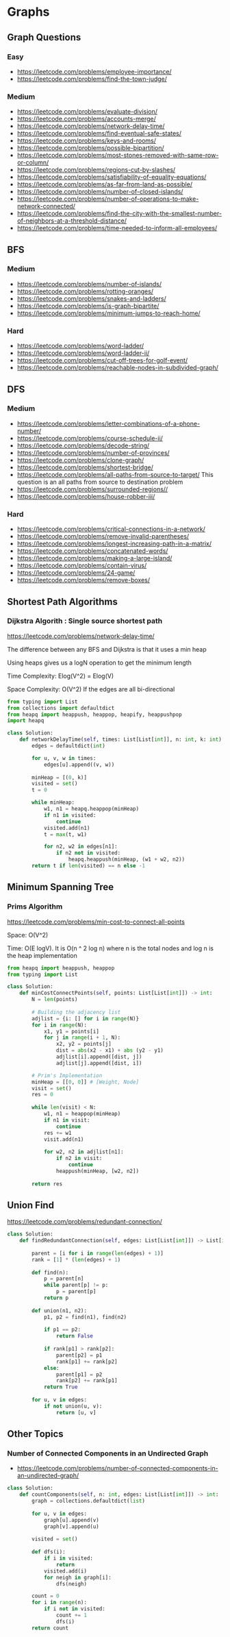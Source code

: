 # Graphs

## Graph Questions

### Easy

- <https://leetcode.com/problems/employee-importance/>
- <https://leetcode.com/problems/find-the-town-judge/>

### Medium

- <https://leetcode.com/problems/evaluate-division/>
- <https://leetcode.com/problems/accounts-merge/>
- <https://leetcode.com/problems/network-delay-time/>
- <https://leetcode.com/problems/find-eventual-safe-states/>
- <https://leetcode.com/problems/keys-and-rooms/>
- <https://leetcode.com/problems/possible-bipartition/>
- <https://leetcode.com/problems/most-stones-removed-with-same-row-or-column/>
- <https://leetcode.com/problems/regions-cut-by-slashes/>
- <https://leetcode.com/problems/satisfiability-of-equality-equations/>
- <https://leetcode.com/problems/as-far-from-land-as-possible/>
- <https://leetcode.com/problems/number-of-closed-islands/>
- <https://leetcode.com/problems/number-of-operations-to-make-network-connected/>
- <https://leetcode.com/problems/find-the-city-with-the-smallest-number-of-neighbors-at-a-threshold-distance/>
- <https://leetcode.com/problems/time-needed-to-inform-all-employees/>

## BFS

### Medium

- <https://leetcode.com/problems/number-of-islands/>
- <https://leetcode.com/problems/rotting-oranges/>
- <https://leetcode.com/problems/snakes-and-ladders/>
- <https://leetcode.com/problems/is-graph-bipartite/>
- <https://leetcode.com/problems/minimum-jumps-to-reach-home/>

### Hard

- <https://leetcode.com/problems/word-ladder/>
- <https://leetcode.com/problems/word-ladder-ii/>
- <https://leetcode.com/problems/cut-off-trees-for-golf-event/>
- <https://leetcode.com/problems/reachable-nodes-in-subdivided-graph/>

## DFS

### Medium

- <https://leetcode.com/problems/letter-combinations-of-a-phone-number/>
- <https://leetcode.com/problems/course-schedule-ii/>
- <https://leetcode.com/problems/decode-string/>
- <https://leetcode.com/problems/number-of-provinces/>
- <https://leetcode.com/problems/clone-graph/>
- <https://leetcode.com/problems/shortest-bridge/>
- <https://leetcode.com/problems/all-paths-from-source-to-target/>
This question is an all paths from source to destination problem
- <https://leetcode.com/problems/surrounded-regions//>
- <https://leetcode.com/problems/house-robber-iii/>

### Hard

- <https://leetcode.com/problems/critical-connections-in-a-network/>
- <https://leetcode.com/problems/remove-invalid-parentheses/>
- <https://leetcode.com/problems/longest-increasing-path-in-a-matrix/>
- <https://leetcode.com/problems/concatenated-words/>
- <https://leetcode.com/problems/making-a-large-island/>
- <https://leetcode.com/problems/contain-virus/>
- <https://leetcode.com/problems/24-game/>
- <https://leetcode.com/problems/remove-boxes/>

## Shortest Path Algorithms

### Dijkstra Algorith : Single source shortest path

<https://leetcode.com/problems/network-delay-time/>

The difference between any BFS and Dijkstra is that it uses a min heap

Using heaps gives us a logN operation to get the minimum length

Time Complexity:
Elog(V^2) = Elog(V)

Space Complexity:
O(V^2) If the edges are all bi-directional

```python
from typing import List
from collections import defaultdict
from heapq import heappush, heappop, heapify, heappushpop
import heapq

class Solution:
    def networkDelayTime(self, times: List[List[int]], n: int, k: int) -> int:
        edges = defaultdict(int)

        for u, v, w in times:
            edges[u].append((v, w))
        
        minHeap = [(0, k)]
        visited = set()
        t = 0

        while minHeap:
            w1, n1 = heapq.heappop(minHeap)
            if n1 in visited:
                continue
            visited.add(n1)
            t = max(t, w1)

            for n2, w2 in edges[n1]:
                if n2 not in visited:
                    heapq.heappush(minHeap, (w1 + w2, n2))
        return t if len(visited) == n else -1
```

## Minimum Spanning Tree

### Prims Algorithm

<https://leetcode.com/problems/min-cost-to-connect-all-points>

Space: O(V^2)

Time: O(E logV). It is O(n ^ 2 log n) where n is the total nodes and log n is the heap implementation

```python
from heapq import heappush, heappop
from typing import List

class Solution:
    def minCostConnectPoints(self, points: List[List[int]]) -> int:
        N = len(points)
        
        # Building the adjacency list
        adjlist = {i: [] for i in range(N)}
        for i in range(N):
            x1, y1 = points[i]
            for j in range(i + 1, N):
                x2, y2 = points[j]
                dist = abs(x2 - x1) + abs (y2 - y1)
                adjlist[i].append([dist, j])
                adjlist[j].append([dist, i])

        # Prim's Implementation
        minHeap = [[0, 0]] # [Weight, Node]
        visit = set()
        res = 0
        
        while len(visit) < N:
            w1, n1 = heappop(minHeap)
            if n1 in visit:
                continue
            res += w1
            visit.add(n1)
            
            for w2, n2 in adjlist[n1]:
                if n2 in visit:
                    continue
                heappush(minHeap, [w2, n2])
        
        return res
```

## Union Find

<https://leetcode.com/problems/redundant-connection/>

```python
class Solution:
    def findRedundantConnection(self, edges: List[List[int]]) -> List[int]:
        
        parent = [i for i in range(len(edges) + 1)]
        rank = [1] * (len(edges) + 1)
        
        def find(n):
            p = parent[n]
            while parent[p] != p:
                p = parent[p]
            return p
        
        def union(n1, n2):
            p1, p2 = find(n1), find(n2)
            
            if p1 == p2:
                return False
            
            if rank[p1] > rank[p2]:
                parent[p2] = p1
                rank[p1] += rank[p2]
            else:
                parent[p1] = p2
                rank[p2] += rank[p1]
            return True
        
        for u, v in edges:
            if not union(u, v):
                return [u, v]

```

## Other Topics

### Number of Connected Components in an Undirected Graph

- <https://leetcode.com/problems/number-of-connected-components-in-an-undirected-graph/>

```python
class Solution:
    def countComponents(self, n: int, edges: List[List[int]]) -> int:
        graph = collections.defaultdict(list)
        
        for u, v in edges:
            graph[u].append(v)
            graph[v].append(u)
        
        visited = set()
        
        def dfs(i):
            if i in visited:
                return
            visited.add(i)
            for neigh in graph[i]:
                dfs(neigh)

        count = 0
        for i in range(n):
            if i not in visited:
                count += 1
                dfs(i)
        return count    
```
